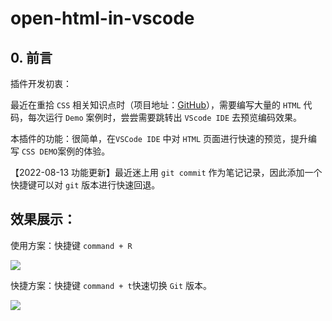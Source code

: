 # open-html-in-vscode 

## 0. 前言

插件开发初衷：

最近在重拾 `CSS` 相关知识点时（项目地址：[GitHub](https://github.com/wangjs-jacky/css-example)），需要编写大量的 `HTML` 代码，每次运行 `Demo` 案例时，尝尝需要跳转出 `VScode IDE` 去预览编码效果。

本插件的功能：很简单，在`VSCode IDE` 中对 `HTML` 页面进行快速的预览，提升编写 `CSS DEMO`案例的体验。  

【2022-08-13 功能更新】最近迷上用 `git commit` 作为笔记记录，因此添加一个快捷键可以对 `git` 版本进行快速回退。



## 效果展示：

使用方案：快捷键 `command + R`

![](https://wjs-tik.oss-cn-shanghai.aliyuncs.com/2022-08-13%2022-52-44.2022-08-13%2022_54_13.gif)

快捷方案：快捷键 `command + t`快速切换 `Git` 版本。

![](https://wjs-tik.oss-cn-shanghai.aliyuncs.com/2022-08-13%2023-09-51.2022-08-13%2023_13_34.gif)


